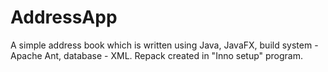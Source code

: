 # AddressApp

A simple address book which is written using Java, JavaFX, build system - Apache Ant, database - XML. Repack created in "Inno setup" program. 
